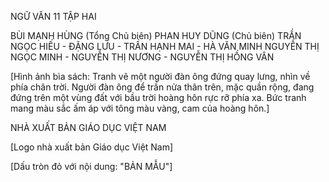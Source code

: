 NGỮ VĂN 11
TẬP HAI

BÙI MẠNH HÙNG (Tổng Chủ biên)
PHAN HUY DŨNG (Chủ biên)
TRẦN NGỌC HIẾU - ĐẶNG LƯU - TRẦN HẠNH MAI - HÀ VĂN MINH
NGUYỄN THỊ NGỌC MINH - NGUYỄN THỊ NƯƠNG - NGUYỄN THỊ HỒNG VÂN

[Hình ảnh bìa sách: Tranh vẽ một người đàn ông đứng quay lưng, nhìn về phía chân trời. Người đàn ông để trần nửa thân trên, mặc quần rộng, đang đứng trên một vùng đất với bầu trời hoàng hôn rực rỡ phía xa. Bức tranh mang màu sắc ấm áp với tông màu vàng, cam của hoàng hôn.]

NHÀ XUẤT BẢN GIÁO DỤC VIỆT NAM

[Logo nhà xuất bản Giáo dục Việt Nam]

[Dấu tròn đỏ với nội dung: "BẢN MẪU"]